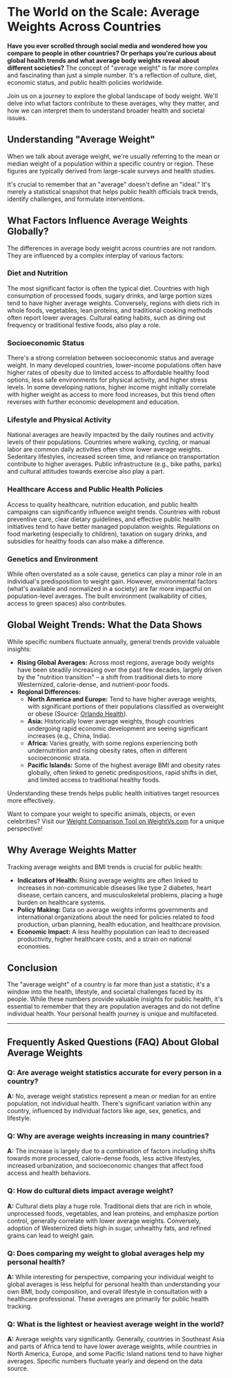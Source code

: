 # The World on the Scale: Average Weights Across Countries

**Have you ever scrolled through social media and wondered how you compare to people in other countries? Or perhaps you're curious about global health trends and what average body weights reveal about different societies?** The concept of "average weight" is far more complex and fascinating than just a simple number. It's a reflection of culture, diet, economic status, and public health policies worldwide.

Join us on a journey to explore the global landscape of body weight. We'll delve into what factors contribute to these averages, why they matter, and how we can interpret them to understand broader health and societal issues.

## Understanding "Average Weight"

When we talk about average weight, we're usually referring to the mean or median weight of a population within a specific country or region. These figures are typically derived from large-scale surveys and health studies.

It's crucial to remember that an "average" doesn't define an "ideal." It's merely a statistical snapshot that helps public health officials track trends, identify challenges, and formulate interventions.

## What Factors Influence Average Weights Globally?

The differences in average body weight across countries are not random. They are influenced by a complex interplay of various factors:

### Diet and Nutrition

The most significant factor is often the typical diet. Countries with high consumption of processed foods, sugary drinks, and large portion sizes tend to have higher average weights. Conversely, regions with diets rich in whole foods, vegetables, lean proteins, and traditional cooking methods often report lower averages. Cultural eating habits, such as dining out frequency or traditional festive foods, also play a role.

### Socioeconomic Status

There's a strong correlation between socioeconomic status and average weight. In many developed countries, lower-income populations often have higher rates of obesity due to limited access to affordable healthy food options, less safe environments for physical activity, and higher stress levels. In some developing nations, higher income might initially correlate with higher weight as access to more food increases, but this trend often reverses with further economic development and education.

### Lifestyle and Physical Activity

National averages are heavily impacted by the daily routines and activity levels of their populations. Countries where walking, cycling, or manual labor are common daily activities often show lower average weights. Sedentary lifestyles, increased screen time, and reliance on transportation contribute to higher averages. Public infrastructure (e.g., bike paths, parks) and cultural attitudes towards exercise also play a part.

### Healthcare Access and Public Health Policies

Access to quality healthcare, nutrition education, and public health campaigns can significantly influence weight trends. Countries with robust preventive care, clear dietary guidelines, and effective public health initiatives tend to have better managed population weights. Regulations on food marketing (especially to children), taxation on sugary drinks, and subsidies for healthy foods can also make a difference.

### Genetics and Environment

While often overstated as a sole cause, genetics can play a minor role in an individual's predisposition to weight gain. However, environmental factors (what's available and normalized in a society) are far more impactful on population-level averages. The built environment (walkability of cities, access to green spaces) also contributes.

## Global Weight Trends: What the Data Shows

While specific numbers fluctuate annually, general trends provide valuable insights:

* **Rising Global Averages:** Across most regions, average body weights have been steadily increasing over the past few decades, largely driven by the "nutrition transition" – a shift from traditional diets to more Westernized, calorie-dense, and nutrient-poor foods.
* **Regional Differences:**
    * **North America and Europe:** Tend to have higher average weights, with significant portions of their populations classified as overweight or obese (Source: [Orlando Health](https://www.orlandohealth.com/content-hub/us-vs-european-obesity)).
    * **Asia:** Historically lower average weights, though countries undergoing rapid economic development are seeing significant increases (e.g., China, India).
    * **Africa:** Varies greatly, with some regions experiencing both undernutrition and rising obesity rates, often in different socioeconomic strata.
    * **Pacific Islands:** Some of the highest average BMI and obesity rates globally, often linked to genetic predispositions, rapid shifts in diet, and limited access to traditional healthy foods.

Understanding these trends helps public health initiatives target resources more effectively.

Want to compare your weight to specific animals, objects, or even celebrities? Visit our [Weight Comparison Tool on WeightVs.com](https://www.weightvs.com/calculators?tab=comparison) for a unique perspective!

## Why Average Weights Matter

Tracking average weights and BMI trends is crucial for public health:

* **Indicators of Health:** Rising average weights are often linked to increases in non-communicable diseases like type 2 diabetes, heart disease, certain cancers, and musculoskeletal problems, placing a huge burden on healthcare systems.
* **Policy Making:** Data on average weights informs governments and international organizations about the need for policies related to food production, urban planning, health education, and healthcare provision.
* **Economic Impact:** A less healthy population can lead to decreased productivity, higher healthcare costs, and a strain on national economies.

## Conclusion

The "average weight" of a country is far more than just a statistic; it's a window into the health, lifestyle, and societal challenges faced by its people. While these numbers provide valuable insights for public health, it's essential to remember that they are population averages and do not define individual health. Your personal health journey is unique and multifaceted.

---

## Frequently Asked Questions (FAQ) About Global Average Weights

### Q: Are average weight statistics accurate for every person in a country?
**A:** No, average weight statistics represent a mean or median for an entire population, not individual health. There's significant variation within any country, influenced by individual factors like age, sex, genetics, and lifestyle.

### Q: Why are average weights increasing in many countries?
**A:** The increase is largely due to a combination of factors including shifts towards more processed, calorie-dense foods, less active lifestyles, increased urbanization, and socioeconomic changes that affect food access and health behaviors.

### Q: How do cultural diets impact average weight?
**A:** Cultural diets play a huge role. Traditional diets that are rich in whole, unprocessed foods, vegetables, and lean proteins, and emphasize portion control, generally correlate with lower average weights. Conversely, adoption of Westernized diets high in sugar, unhealthy fats, and refined grains can lead to weight gain.

### Q: Does comparing my weight to global averages help my personal health?
**A:** While interesting for perspective, comparing your individual weight to global averages is less helpful for personal health than understanding your own BMI, body composition, and overall lifestyle in consultation with a healthcare professional. These averages are primarily for public health tracking.

### Q: What is the lightest or heaviest average weight in the world?
**A:** Average weights vary significantly. Generally, countries in Southeast Asia and parts of Africa tend to have lower average weights, while countries in North America, Europe, and some Pacific Island nations tend to have higher averages. Specific numbers fluctuate yearly and depend on the data source.
